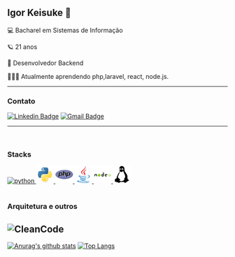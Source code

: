 ## Igor Keisuke 🎌

💻  Bacharel em Sistemas de Informação

🪐  21 anos

🐺  Desenvolvedor Backend

👩🏻‍💻 Atualmente aprendendo php,laravel, react, node.js.
<br>

---


### Contato

[![Linkedin Badge](https://img.shields.io/badge/-LinkedIn-blue?logo=Linkedin&logoColor=white&link=https://www.linkedin.com/in/igorkeisuke)](https://www.linkedin.com/in/igorkeisuke)
[![Gmail Badge](https://img.shields.io/badge/-Gmail-c14438?logo=Gmail&logoColor=white&link=mailto:igorando11@gmail.com)](mailto:igorando11@gmail.com)

---
<br>

### Stacks
<div>
    <a href="https://www.python.org" target="_blank"> 
        <img src="https://cdn.worldvectorlogo.com/logos/laravel-2.svg" alt="python" width="40" height="40"/> 
    </a>
    <a href="https://www.python.org" target="_blank"> 
        <img src="https://raw.githubusercontent.com/devicons/devicon/master/icons/python/python-original.svg" alt="python" width="40" height="40"/> 
    </a> 
    <a href="https://www.php.net/" target="_blank"> 
        <img src="https://raw.githubusercontent.com/devicons/devicon/master/icons/php/php-original.svg" alt="python" width="40" height="40"/> 
    </a> 
    <a href="https://www.java.com" target="_blank"> 
        <img src="https://raw.githubusercontent.com/devicons/devicon/master/icons/java/java-original.svg" alt="java" width="40" height="40"/> 
    </a> 
    <a href="https://nodejs.org" target="_blank"> 
        <img src="https://raw.githubusercontent.com/devicons/devicon/master/icons/nodejs/nodejs-original-wordmark.svg"  alt="nodejs" width="40" height="40"/> 
    </a>
    <a href="#"> 
        <img src="https://raw.githubusercontent.com/devicons/devicon/master/icons/linux/linux-plain.svg" alt="bootstrap" width="40" height="40"/> 
    </a> 
</div>
<br>

### Arquitetura e outros
![CleanCode](https://img.shields.io/badge/Clean%20Code-gray.svg)
---

[![Anurag's github stats](https://github-readme-stats.vercel.app/api?username=ikeisuke-ando&count_private=true)](https://github.com/anuraghazra/github-readme-stats)
[![Top Langs](https://github-readme-stats.vercel.app/api/top-langs/?username=ikeisuke-ando)](https://github.com/anuraghazra/github-readme-stats)
